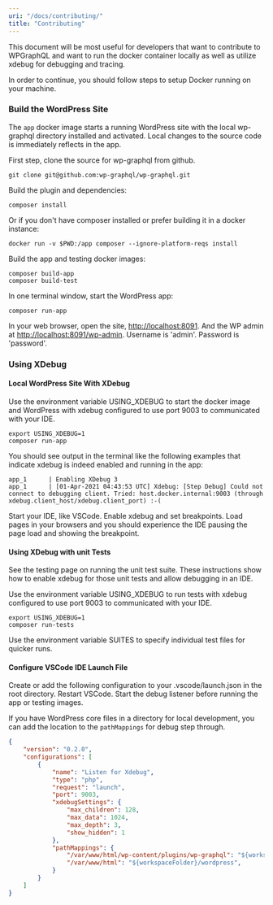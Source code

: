```yaml
---
uri: "/docs/contributing/"
title: "Contributing"
---
```


This document will be most useful for developers that want to contribute to WPGraphQL and want to run the docker container locally as well as utilize xdebug for debugging and tracing.

In order to continue, you should follow steps to setup Docker running on your machine.

### Build the WordPress Site

The `app` docker image starts a running WordPress site with the local wp-graphql directory installed and activated. Local changes to the source code is immediately reflects in the app.

First step, clone the source for wp-graphql from github.

```shell
git clone git@github.com:wp-graphql/wp-graphql.git
```

Build the plugin and dependencies:

```shell
composer install
```

Or if you don't have composer installed or prefer building it in a docker instance:

```shell
docker run -v $PWD:/app composer --ignore-platform-reqs install
```

Build the app and testing docker images:

```shell
composer build-app
composer build-test
```

In one terminal window, start the WordPress app:

```shell
composer run-app
```

In your web browser, open the site, [http://localhost:8091](http://localhost:8091).  And the WP admin at [http://localhost:8091/wp-admin](http://localhost:8091/wp-admin). Username is 'admin'. Password is 'password'.

### Using XDebug

#### Local WordPress Site With XDebug

Use the environment variable USING_XDEBUG to start the docker image and WordPress with xdebug configured to use port 9003 to communicated with your IDE.

```shell
export USING_XDEBUG=1
composer run-app
```

You should see output in the terminal like the following examples that indicate xdebug is indeed enabled and running in the app:

```shell
app_1      | Enabling XDebug 3
app_1      | [01-Apr-2021 04:43:53 UTC] Xdebug: [Step Debug] Could not connect to debugging client. Tried: host.docker.internal:9003 (through xdebug.client_host/xdebug.client_port) :-(
```

Start your IDE, like VSCode. Enable xdebug and set breakpoints. Load pages in your browsers and you should experience the IDE pausing the page load and showing the breakpoint.

#### Using XDebug with unit Tests

See the testing page on running the unit test suite.  These instructions show how to enable xdebug for those unit tests and allow debugging in an IDE.

Use the environment variable USING_XDEBUG to run tests with xdebug configured to use port 9003 to communicated with your IDE.

```shell
export USING_XDEBUG=1
composer run-tests
```

Use the environment variable SUITES to specify individual test files for quicker runs.

#### Configure VSCode IDE Launch File

Create or add the following configuration to your .vscode/launch.json in the root directory. Restart VSCode. Start the debug listener before running the app or testing images.

If you have WordPress core files in a directory for local development, you can add the location to the `pathMappings` for debug step through.
```json
{
    "version": "0.2.0",
    "configurations": [
        {
            "name": "Listen for Xdebug",
            "type": "php",
            "request": "launch",
            "port": 9003,
            "xdebugSettings": {
                "max_children": 128,
                "max_data": 1024,
                "max_depth": 3,
                "show_hidden": 1
            },
            "pathMappings": {
                "/var/www/html/wp-content/plugins/wp-graphql": "${workspaceFolder}",
                "/var/www/html": "${workspaceFolder}/wordpress",
            }
        }
    ]
}
```
